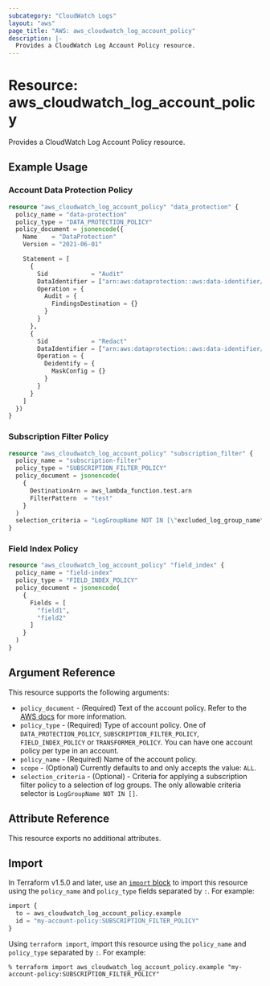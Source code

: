 ```yaml
---
subcategory: "CloudWatch Logs"
layout: "aws"
page_title: "AWS: aws_cloudwatch_log_account_policy"
description: |-
  Provides a CloudWatch Log Account Policy resource.
---
```


# Resource: aws_cloudwatch_log_account_policy

Provides a CloudWatch Log Account Policy resource.

## Example Usage

### Account Data Protection Policy

```terraform
resource "aws_cloudwatch_log_account_policy" "data_protection" {
  policy_name = "data-protection"
  policy_type = "DATA_PROTECTION_POLICY"
  policy_document = jsonencode({
    Name    = "DataProtection"
    Version = "2021-06-01"

    Statement = [
      {
        Sid            = "Audit"
        DataIdentifier = ["arn:aws:dataprotection::aws:data-identifier/EmailAddress"]
        Operation = {
          Audit = {
            FindingsDestination = {}
          }
        }
      },
      {
        Sid            = "Redact"
        DataIdentifier = ["arn:aws:dataprotection::aws:data-identifier/EmailAddress"]
        Operation = {
          Deidentify = {
            MaskConfig = {}
          }
        }
      }
    ]
  })
}
```

### Subscription Filter Policy

```terraform
resource "aws_cloudwatch_log_account_policy" "subscription_filter" {
  policy_name = "subscription-filter"
  policy_type = "SUBSCRIPTION_FILTER_POLICY"
  policy_document = jsonencode(
    {
      DestinationArn = aws_lambda_function.test.arn
      FilterPattern  = "test"
    }
  )
  selection_criteria = "LogGroupName NOT IN [\"excluded_log_group_name\"]"
}
```

### Field Index Policy

```terraform
resource "aws_cloudwatch_log_account_policy" "field_index" {
  policy_name = "field-index"
  policy_type = "FIELD_INDEX_POLICY"
  policy_document = jsonencode(
    {
      Fields = [
        "field1",
        "field2"
      ]
    }
  )
}
```

## Argument Reference

This resource supports the following arguments:

* `policy_document` - (Required) Text of the account policy. Refer to the [AWS docs](https://docs.aws.amazon.com/cli/latest/reference/logs/put-account-policy.html) for more information.
* `policy_type` - (Required) Type of account policy. One of `DATA_PROTECTION_POLICY`, `SUBSCRIPTION_FILTER_POLICY`, `FIELD_INDEX_POLICY` or `TRANSFORMER_POLICY`. You can have one account policy per type in an account.
* `policy_name` - (Required) Name of the account policy.
* `scope` - (Optional) Currently defaults to and only accepts the value: `ALL`.
* `selection_criteria` - (Optional) - Criteria for applying a subscription filter policy to a selection of log groups. The only allowable criteria selector is `LogGroupName NOT IN []`.

## Attribute Reference

This resource exports no additional attributes.

## Import

In Terraform v1.5.0 and later, use an [`import` block](https://developer.hashicorp.com/terraform/language/import) to import this resource using the `policy_name` and `policy_type` fields separated by `:`. For example:

```terraform
import {
  to = aws_cloudwatch_log_account_policy.example
  id = "my-account-policy:SUBSCRIPTION_FILTER_POLICY"
}
```

Using `terraform import`, import this resource using the `policy_name` and `policy_type` separated by `:`. For example:

```console
% terraform import aws_cloudwatch_log_account_policy.example "my-account-policy:SUBSCRIPTION_FILTER_POLICY"
```

